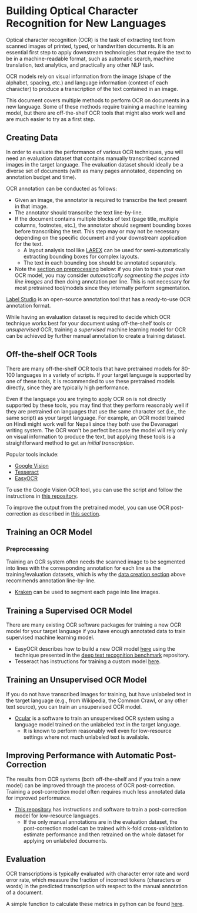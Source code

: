 # Building Optical Character Recognition for New Languages

Optical character recognition (OCR) is the task of extracting text from scanned images of printed, typed, or handwritten documents. It is an essential first step to apply downstream technologies that require the text to be in a machine-readable format, such as automatic search, machine translation, text analytics, and practically any other NLP task.

OCR models rely on visual information from the image (shape of the alphabet, spacing, etc.) and language information (context of each character) to produce a transcription of the text contained in an image.

This document covers multiple methods to perform OCR on documents in a new language. Some of these methods require training a machine learning model, but there are off-the-shelf OCR tools that might also work well and are much easier to try as a first step.

## <a id="data"></a>Creating Data

In order to evaluate the performance of various OCR techniques, you will need an evaluation dataset that contains manually transcribed scanned images in the target language. The evaluation dataset should ideally be a diverse set of documents (with as many pages annotated, depending on annotation budget and time).

OCR annotation can be conducted as follows:
* Given an image, the annotator is required to transcribe the text present in that image.
* The annotator should transcribe the text line-by-line.
* If the document contains multiple blocks of text (page title, multiple columns, footnotes, etc.), the annotator should segment bounding boxes before transcribing the text. This step may or may not be necessary depending on the specific document and your downstream application for the text.
    * A layout analysis tool like [LAREX](https://github.com/OCR4all/LAREX) can be used for semi-automatically extracting bounding boxes for complex layouts.
    * The text in each bounding box should be annotated separately.
* Note the [section on preprocessing](#preproc) below: if you plan to train your own OCR model, you may consider *automatically segmenting the pages into line images* and then doing annotation per line. This is not necessary for most pretrained tool/models since they internally perform segmentation.

[Label Studio](https://labelstud.io) is an open-source annotation tool that has a ready-to-use OCR annotation format.

While having an evaluation dataset is required to decide which OCR technique works best for your document using off-the-shelf tools or *unsupervised* OCR, training a *supervised* machine learning model for OCR can be achieved by further manual annotation to create a training dataset.


## Off-the-shelf OCR Tools

There are many off-the-shelf OCR tools that have pretrained models for 80-100 languages in a variety of scripts. If your target language is supported by one of these tools, it is recommended to use these pretrained models directly, since they are typically high performance.

Even if the language you are trying to apply OCR on is not directly supported by these tools, you may find that they perform reasonably well if they are pretrained on languages that use the same character set (i.e., the same script) as your target language.
For example, an OCR model trained on Hindi might work well for Nepali since they both use the Devanagari writing system.
The OCR won't be perfect because the model will rely only on visual information to produce the text, but applying these tools is a straightforward method to get an *initial transcription*.

Popular tools include:
* [Google Vision](https://cloud.google.com/vision/)
* [Tesseract](https://tesseract-ocr.github.io)
* [EasyOCR](https://github.com/JaidedAI/EasyOCR)

To use the Google Vision OCR tool, you can use the script and follow the instructions in [this repository](https://github.com/shrutirij/ocr-post-correction/blob/main/firstpass.md).

To improve the output from the pretrained model, you can use OCR post-correction as described in [this section](#ocr-post).

## Training an OCR Model

### <a id="preproc"></a>Preprocessing

Training an OCR system often needs the scanned image to be segmented into lines with the corresponding annotation for each line as the training/evaluation datasets, which is why the [data creation section](#data) above recommends annotation line-by-line.

* [Kraken](http://kraken.re/master/index.html) can be used to segment each page into line images.

## Training a Supervised OCR Model

There are many existing OCR software packages for training a new OCR model for your target language if you have enough annotated data to train supervised machine learning model. 

* EasyOCR describes how to build a new OCR model [here](https://github.com/JaidedAI/EasyOCR/blob/master/custom_model.md) using the technique presented in the [deep text recognition benchmark](https://github.com/clovaai/deep-text-recognition-benchmark) repository.
* Tesseract has instructions for training a custom model [here](https://github.com/tesseract-ocr/tesstrain).


## Training an Unsupervised OCR Model

If you do not have transcribed images for training, but have unlabeled text in the target language (e.g., from Wikipedia, the Common Crawl, or any other text source), you can train an unsupervised OCR model.

* [Ocular](https://github.com/tberg12/ocular) is a software to train an unsupervised OCR system using a language model trained on the unlabeled text in the target language.
    * It is known to perform reasonably well even for low-resource settings where not much unlabeled text is available.

## <a id="ocr-post"></a>Improving Performance with Automatic Post-Correction

The results from OCR systems (both off-the-shelf and if you train a new model) can be improved through the process of OCR post-correction. Training a post-correction model often requires much less annotated data for improved performance.

* [This repository](https://github.com/shrutirij/ocr-post-correction) has instructions and software to train a post-correction model for low-resource languages. 
    * If the only manual annotations are in the evaluation dataset, the post-correction model can be trained with k-fold cross-validation to estimate performance and then retrained on the whole dataset for applying on unlabeled documents.

## Evaluation

OCR transcriptions is typically evaluated with character error rate and word error rate, which measure the fraction of incorrect tokens (characters or words) in the predicted transcription with respect to the manual annotation of a document. 

A simple function to calculate these metrics in python can be found [here](https://github.com/shrutirij/ocr-post-correction/blob/main/utils/metrics.py).
